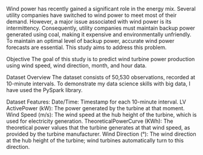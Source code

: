 Wind power has recently gained a significant role in the energy mix. Several utility companies have switched to wind power to meet most of their demand. However, a major issue associated with wind power is its intermittency. Consequently, utility companies must maintain backup power generated using coal, making it expensive and environmentally unfriendly. To maintain an optimal level of backup power, accurate wind power forecasts are essential. This study aims to address this problem.

Objective
The goal of this study is to predict wind turbine power production using wind speed, wind direction, month, and hour data.

Dataset Overview
The dataset consists of 50,530 observations, recorded at 10-minute intervals. To demonstrate my data science skills with big data, I have used the PySpark library.

Dataset Features:
Date/Time: Timestamp for each 10-minute interval.
LV ActivePower (kW): The power generated by the turbine at that moment.
Wind Speed (m/s): The wind speed at the hub height of the turbine, which is used for electricity generation.
TheoreticalPowerCurve (KWh): The theoretical power values that the turbine generates at that wind speed, as provided by the turbine manufacturer.
Wind Direction (°): The wind direction at the hub height of the turbine; wind turbines automatically turn to this direction.
